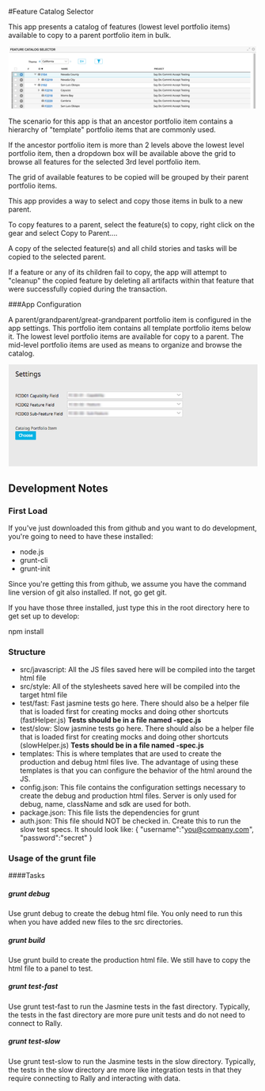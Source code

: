 #Feature Catalog Selector

This app presents a catalog of features (lowest level portfolio items) available to copy to a parent portfolio item in bulk.

![ScreenShot](/images/feature-catalog.png)  
  
The scenario for this app is that an ancestor portfolio item contains a hierarchy of "template" portfolio items that are commonly 
used.  

If the ancestor portfolio item is more than 2 levels above the lowest level portfolio item, then a dropdown box will be available 
above the grid to browse all features for the selected 3rd level portfolio item.  

The grid of available features to be copied will be grouped by their parent portfolio items.

This app provides a way to select and copy those items in bulk to a new parent.  

To copy features to a parent, select the feature(s) to copy, right click on the gear and select Copy to Parent....

A copy of the selected feature(s) and all child stories and tasks will be copied to the selected parent.  

If a feature or any of its children fail to copy, the app will attempt to "cleanup" the copied feature by deleting all artifacts 
within that feature that were successfully copied during the transaction.


###App Configuration

A parent/grandparent/great-grandparent portfolio item is configured in the app settings.  This portfolio item contains all template
portfolio items below it.  The lowest level portfolio items are available for copy to a parent.  The mid-level portfolio items 
are used as means to organize and browse the catalog.  

![ScreenShot](/images/feature-catalog-settings.png)


## Development Notes

### First Load

If you've just downloaded this from github and you want to do development, 
you're going to need to have these installed:

 * node.js
 * grunt-cli
 * grunt-init
 
Since you're getting this from github, we assume you have the command line
version of git also installed.  If not, go get git.

If you have those three installed, just type this in the root directory here
to get set up to develop:

  npm install

### Structure

  * src/javascript:  All the JS files saved here will be compiled into the 
  target html file
  * src/style: All of the stylesheets saved here will be compiled into the 
  target html file
  * test/fast: Fast jasmine tests go here.  There should also be a helper 
  file that is loaded first for creating mocks and doing other shortcuts
  (fastHelper.js) **Tests should be in a file named <something>-spec.js**
  * test/slow: Slow jasmine tests go here.  There should also be a helper
  file that is loaded first for creating mocks and doing other shortcuts 
  (slowHelper.js) **Tests should be in a file named <something>-spec.js**
  * templates: This is where templates that are used to create the production
  and debug html files live.  The advantage of using these templates is that
  you can configure the behavior of the html around the JS.
  * config.json: This file contains the configuration settings necessary to
  create the debug and production html files.  Server is only used for debug,
  name, className and sdk are used for both.
  * package.json: This file lists the dependencies for grunt
  * auth.json: This file should NOT be checked in.  Create this to run the
  slow test specs.  It should look like:
    {
        "username":"you@company.com",
        "password":"secret"
    }
  
### Usage of the grunt file
####Tasks
    
##### grunt debug

Use grunt debug to create the debug html file.  You only need to run this when you have added new files to
the src directories.

##### grunt build

Use grunt build to create the production html file.  We still have to copy the html file to a panel to test.

##### grunt test-fast

Use grunt test-fast to run the Jasmine tests in the fast directory.  Typically, the tests in the fast 
directory are more pure unit tests and do not need to connect to Rally.

##### grunt test-slow

Use grunt test-slow to run the Jasmine tests in the slow directory.  Typically, the tests in the slow
directory are more like integration tests in that they require connecting to Rally and interacting with
data.
